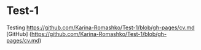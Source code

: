 # Test-1
Testing
https://github.com/Karina-Romashko/Test-1/blob/gh-pages/cv.md
[GitHub] (https://github.com/Karina-Romashko/Test-1/blob/gh-pages/cv.md)
